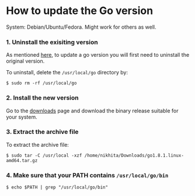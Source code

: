 # How to update the Go version

System: Debian/Ubuntu/Fedora. Might work for others as well.

### 1. Uninstall the exisiting version

As mentioned [here](https://golang.org/doc/install#install), to update a go version you will first need to uninstall the original version.

To uninstall, delete the `/usr/local/go` directory by:

```
$ sudo rm -rf /usr/local/go
```

### 2. Install the new version

Go to the [downloads](https://golang.org/dl/) page and download the binary release suitable for your system.

### 3. Extract the archive file

To extract the archive file:

```
$ sudo tar -C /usr/local -xzf /home/nikhita/Downloads/go1.8.1.linux-amd64.tar.gz
```

### 4. Make sure that your PATH contains `/usr/local/go/bin`

```
$ echo $PATH | grep "/usr/local/go/bin"
```